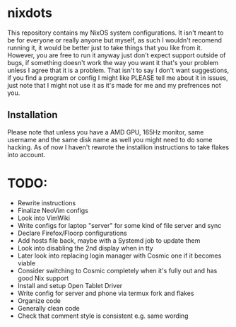 # nixdots
This repository contains my NixOS system configurations. It isn't meant to be for everyone or really anyone but myself, as such I wouldn't recomend running it, it would be better just to take things that you like from it. However, you are free to run it anyway just don't expect support outside of bugs, if something doesn't work the way you want it that's your problem unless I agree that it is a problem. That isn't to say I don't want suggestions, if you find a program or config I might like PLEASE tell me about it in issues, just note that I might not use it as it's made for me and my prefrences not you. 

## Installation
Please note that unless you have a AMD GPU, 165Hz monitor, same username and the same disk name as well you might need to do some hacking. As of now I haven't rewrote the installion instructions to take flakes into account.

# TODO: 
- Rewrite instructions
- Finalize NeoVim configs
- Look into VimWiki
- Write configs for laptop "server" for some kind of file server and sync
- Declare Firefox/Floorp configurations
- Add hosts file back, maybe with a Systemd job to update them
- Look into disabling the 2nd display when in tty
- Later look into replacing login manager with Cosmic one if it becomes viable
- Consider switching to Cosmic completely when it's fully out and has good Nix support
- Install and setup Open Tablet Driver
- Write config for server and phone via termux fork and flakes
- Organize code
- Generally clean code 
- Check that comment style is consistent e.g. same wording
